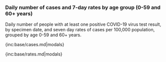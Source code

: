 ### Daily number of cases and 7-day rates by age group (0-59 and 60+ years) 

Daily number of people with at least one positive COVID-19 virus test result, by specimen date, and seven day rates of cases per 100,000 population, grouped by age 0-59 and 60+ years.

{inc:base/cases.md|modals}

{inc:base/rates.md|modals}